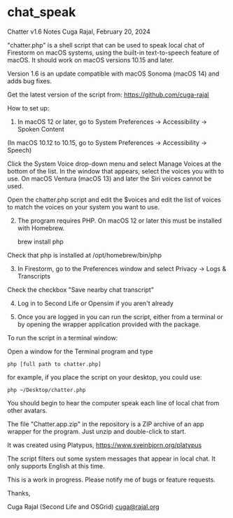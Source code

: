# chat_speak
Chatter v1.6 Notes
Cuga Rajal, February 20, 2024

"chatter.php" is a shell script that can be used to speak local chat of Firestorm
on macOS systems, using the built-in text-to-speech feature of macOS. It should
work on macOS versions 10.15 and later.

Version 1.6 is an update compatible with macOS Sonoma (macOS 14) and adds bug fixes.

Get the latest version of the script from: https://github.com/cuga-rajal

How to set up:

1) In macOS 12 or later, go to System Preferences -> Accessibility -> Spoken Content

(In macOS 10.12 to 10.15, go to System Preferences -> Accessibility -> Speech)
    
Click the System Voice drop-down menu and select Manage Voices at the bottom of the
list. In the window that appears, select the voices you with to use.
On macOS Ventura (macOS 13) and later the Siri voices cannot be used.

Open the chatter.php script and edit the $voices and edit the list of voices to match 
the voices on your system you want to use.

2) The program requires PHP. On macOS 12 or later this must be installed with Homebrew.

	brew install php
	
Check that php is installed at /opt/homebrew/bin/php

3) In Firestorm, go to the Preferences window and select Privacy -> Logs & Transcripts

Check the checkbox "Save nearby chat transcript" 

4) Log in to Second Life or Opensim if you aren't already

5) Once you are logged in you can run the script, either from a terminal or by opening the
wrapper application provided with the package.

To run the script in a terminal window:

Open a window for the Terminal program and type

	php [full path to chatter.php]

for example, if you place the script on your desktop, you could use:

    php ~/Desktop/chatter.php

You should begin to hear the computer speak each line of local chat from other avatars. 

The file "Chatter.app.zip" in the repository is a ZIP archive of an app wrapper for the program.
Just unzip and double-click to start.

It was created using Platypus, https://www.sveinbjorn.org/platypus

The script filters out some system messages that appear in local chat. It only supports English at this time.

This is a work in progress. Please notify me of bugs or feature requests.

Thanks,

Cuga Rajal (Second Life and OSGrid)
cuga@rajal.org

